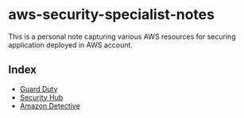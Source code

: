 # aws-security-specialist-notes
This is a personal note capturing various AWS resources for securing application deployed in AWS account. 


## Index

- [Guard Duty](./guard_duty/index.md)
- [Security Hub](./security-hub/index.md)
- [Amazon Detective](./detective/)
